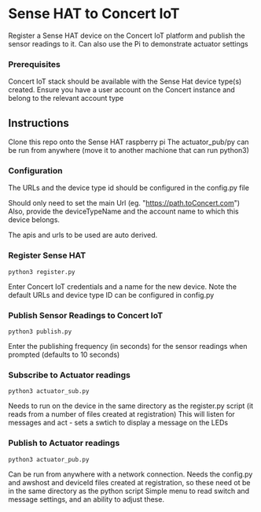 #  Sense HAT to Concert IoT
Register a Sense HAT device on the Concert IoT platform and publish the sensor readings to it.
Can also use the Pi to demonstrate actuator settings

### Prerequisites
Concert IoT stack should be available with the Sense Hat device type(s) created.
Ensure you have a user account on the Concert instance and belong to the relevant account type

## Instructions

Clone this repo onto the Sense HAT raspberry pi
The actuator_pub/py can be run from anywhere (move it to another machione that can run python3)

### Configuration

The URLs and the device type id should be configured in the config.py file

Should only need to set the main Url (eg.  "https://path.toConcert.com")
Also, provide the deviceTypeName and the account name to which this device belongs.

The apis and urls to be used are auto derived.

### Register Sense HAT
    python3 register.py

Enter Concert IoT credentials and a name for the new device.
Note the default URLs and device type ID can be configured in config.py

### Publish Sensor Readings to Concert IoT
    python3 publish.py

Enter the publishing frequency (in seconds) for the sensor readings when prompted (defaults to 10 seconds)

### Subscribe to Actuator readings
    python3 actuator_sub.py

Needs to run on the device in the same directory as the register.py script (it reads from a number of files created at registration)
This will listen for messages and act - sets a swtich to display a message on the LEDs

### Publish to Actuator readings
    python3 actuator_pub.py

Can be run from anywhere with a network connection.
Needs the config.py and awshost and deviceId files created at registration, so these need ot be in the same directory as the python script
Simple menu to read switch and message settings, and an ability to adjust these.

